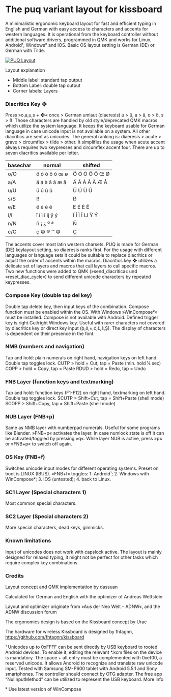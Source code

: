 # The puq variant layout for kissboard

A minimalistic ergonomic keyboard layout for fast and efficient typing in English and German with easy access to characters and accents for western languages. It is operational from the keyboard controller without additional software drivers, programmed in QMK and works for Linux, Android¹, Windows² and IOS. Basic OS layout setting is German (DE) or German with Tilde. 

[![PUQ Layout](https://user-images.githubusercontent.com/16945782/50550486-03bc7c00-0c72-11e9-8fca-22db85fef475.png)](http://www.keyboard-layout-editor.com/#/gists/a7e90b22a3bd994868389277b32144ea)

Layout explanation
* Middle label: standard tap output
* Bottom Label: double tap output
* Corner labels: Layers


### Diacritics Key ❖
Press »o,a,u,s + ❖« once  >  German umlaut (diaeresis) u > ü, a > ä, o > ö, s > ß. 
Those characters are handled by old style/deprecated QMK macros which utilize the system language. It keeps the keyboard usable for German language in case unicode input is not available on a system.
All other diacritics are sent as unicodes. The general ranking is: diaeresis > acute > grave > circumflex > tilde > other. It simplifies the usage when acute accent always requires two keypresses and circumflex accent four. There are up to seven diacritics available per letter.

basechar|normal|shifted
----|----|----
o/O  |ö ó ò ô õ œ ø  |Ö Ó Ò Ô Õ Œ Ø
a/A  |ä á à â ã æ å  |Ä Á À Â Ã Æ Å
u/U  |ü ú ù û 		|Ü Ú Ù Û
s/S  |ß 			    |ẞ
e/E  |ë é è ê 		|Ë É È Ê
i/I  |ï í ì î ĳ ÿ ý  |Ï Í Ì Î Ĳ Ÿ Ý
n/N  |ñ ¡ ¿ º ª 	    |Ñ
c/C  |ç © ® ™ 🄯		|Ç

The accents cover most latin western charsets. PUQ is made for German (DE) keylayout setting, so diaeresis ranks first. For the usage with different languages or language sets it could be suitable to replace diacritics or adjust the order of accents within the macros. 
Diacritics key ❖ utilizes a delicate set of layers and macros that call layers to call specific macros. Two new functions were added to QMK (»send_diacritica« und »reset_diac_cycle«) to send different unicode characters by repeated keypresses.

### Compose Key (double tap del key)
Double tap delete key, then input keys of the combination. Compose function must be enabled within the OS. With Windows »WinCompose²« must be installed. Compose is not available with Android. Defined trigger key is right Gui/right Windows key. Useful with rarer characters not covered by diacritics key or direct key input (þ,ð,×,ċ,Ł,š,Ş). The display of characters is dependent on their presence in the font.

### NMB (numbers and navigation)
Tap and hold: plain numerals on right hand, navigation keys on left hand. Double tap toggles lock.
CUTP > hold = Cut, 	tap = Paste     (min. hold ¼ sec)
COPP > hold = Copy, 	tap = Paste
RDUD > hold = Redo, 	tap = Undo

### FNB Layer (function keys and textmarking)
Tap and hold: function keys (F1-F12) on right hand, textmarking on left hand. Double tap toggles lock. 
SCUTP > Shift+Cut, 	tap = Shift+Paste (shell mode)
SCOPP > Shift+Copy, 	tap = Shift+Paste (shell mode)

### NUB Layer (FNB+p)
Same as NMB layer with numberpad numerals. Useful for some programs like Blender. »FNB+p« activates the layer. In case numlock state is off it can be activated/toggled by pressing »q«. While layer NUB is active, press »p« or »FNB+p« to switch off again.

### OS Key (FNB+f)
Switches unicode input modes for different operating systems. Preset on boot is LINUX (IBUS). »FNB+f« toggles: 1. Android¹; 2. Windows with WinCompose²; 3. IOS (untested); 4. back to Linux.

### SC1 Layer (Special characters 1)
Most common special characters.

### SC2 Layer (Special characters 2)
More special characters, dead keys, gimmicks.

### Known limitations
Input of unicodes does not work with capslock active.
The layout is mainly designed for relaxed typing, it might not be perfect for other tasks which require complex key combinations.

### Credits
Layout concept and QMK implementation by dassuan

Calculated for German and English with the optimizer of Andreas Wettstein

Layout and optimizer originate from »Aus der Neo Welt – ADNW«, and the ADNW discussion forum

The ergonomics design is based on the Kissboard concept by Urac

The hardware for wireless Kissboard is designed by fhtagnn, https://github.com/fhtagnn/kissboard


¹ Unicodes up to 0xFFFF can be sent directly by USB keyboard to rooted Android devices. To enable it, editing the relevant *.kcm files on the device is mandatory. The space + alt entry must be complemented with 0xef00, a reserved unicode. It allows Android to recognize and translate raw unicode input. Tested with Samsung SM-P600 tablet with Android 5.5.1 and Sony smartphones. The controller should connect by OTG adapter. The free app “NulInputMethod” can be utilized to represent the USB keyboard. More info

² Use latest version of WinCompose 
